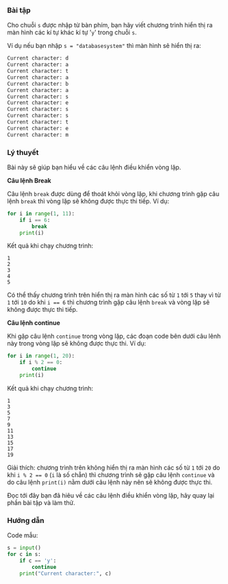 ### **Bài tập**

Cho chuỗi `s` được nhập từ bàn phím, bạn hãy viết chương trình hiển thị ra màn hình các kí tự khác kí tự '`y`' trong chuỗi `s`.

Ví dụ nếu bạn nhập `s = "databasesystem"` thì màn hình sẽ hiển thị ra:

``` python
Current character: d
Current character: a
Current character: t
Current character: a
Current character: b
Current character: a
Current character: s
Current character: e
Current character: s
Current character: s
Current character: t
Current character: e
Current character: m
```

### **Lý thuyết**

Bài này sẽ giúp bạn hiểu về các câu lệnh điều khiển vòng lặp.

**Câu lệnh Break**

Câu lệnh `break` được dùng để thoát khỏi vòng lặp, khi chương trình gặp câu lệnh `break` thì vòng lặp sẽ không được thực thi tiếp. Ví dụ:

``` python
for i in range(1, 11):
    if i == 6:
        break
    print(i)
```

Kết quả khi chạy chương trình:

``` markup
1
2
3
4
5
```

Có thể thấy chương trình trên hiển thị ra màn hình các số từ `1` tới `5` thay vì từ `1` tới `10` do khi `i == 6` thì chương trình gặp câu lệnh `break` và vòng lặp sẽ không được thực thi tiếp.

**Câu lệnh continue**

Khi gặp câu lệnh `continue` trong vòng lặp, các đoạn code bên dưới câu lênh này trong vòng lặp sẽ không được thực thi. Ví dụ:

``` python
for i in range(1, 20):
    if i % 2 == 0:
        continue
    print(i)
```

Kết quả khi chạy chương trình:

``` markup
1
3
5
7
9
11
13
15
17
19
```

Giải thích: chương trình trên không hiển thị ra màn hình các số từ `1` tới `20` do khi `i % 2 == 0` (`i` là số chẵn) thì chương trình sẽ gặp câu lệnh `continue` và do câu lệnh `print(i)` nằm dưới câu lệnh này nên sẽ không được thực thi.

Đọc tới đây bạn đã hiêu về các câu lệnh điều khiển vòng lặp, hãy quay lại phần bài tập và làm thử.

### Hướng dẫn

Code mẫu:

``` python
s = input()
for c in s:
    if c == 'y':
        continue
    print("Current character:", c)
```
